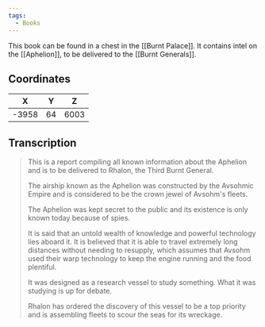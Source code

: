 ```yaml
---
tags:
  - Books
---
```


This book can be found in a chest in the [[Burnt Palace]]. It contains intel on the [[Aphelion]], to be delivered to the [[Burnt Generals]].

## Coordinates
| **X** | **Y** | **Z** |
| :---: | :---: | :---: |
| -3958 |  64   | 6003  |

## Transcription
> This is a report compiling all known information about the Aphelion and is to be delivered to Rhalon, the Third Burnt General.
>
> The airship known as the Aphelion was constructed by the Avsohmic Empire and is considered to be the crown jewel of Avsohm's fleets.
>
> The Aphelion was kept secret to the public and its existence is only known today because of spies.
>
> It is said that an untold wealth of knowledge and powerful technology lies aboard it. It is believed that it is able to travel extremely long distances without needing to resupply, which assumes that Avsohm used their warp technology to keep the engine running and the food plentiful.
>
> It was designed as a research vessel to study something. What it was studying is up for debate.
>
> Rhalon has ordered the discovery of this vessel to be a top priority and is assembling fleets to scour the seas for its wreckage.

